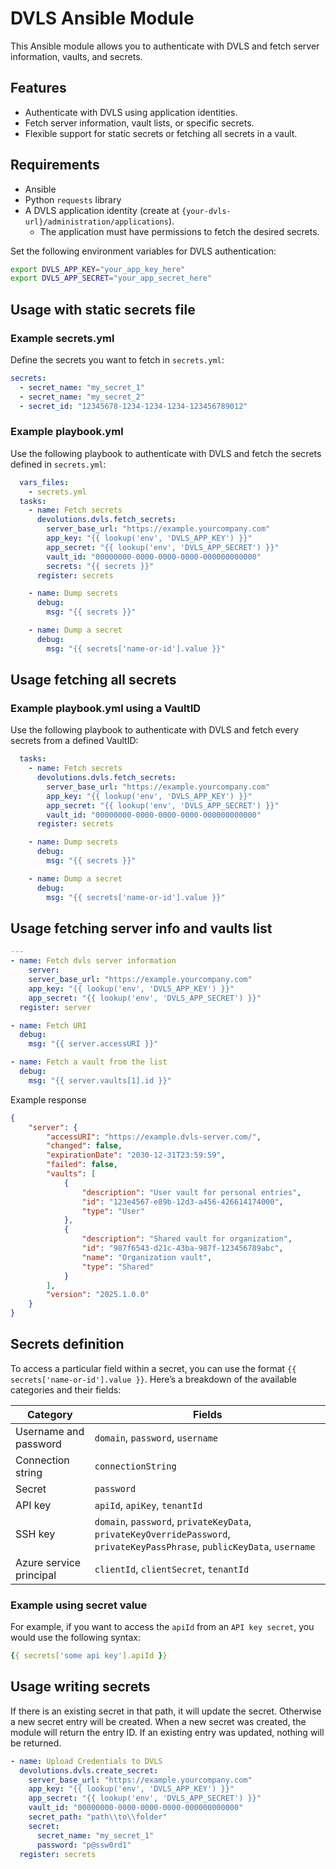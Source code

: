 # DVLS Ansible Module

This Ansible module allows you to authenticate with DVLS and fetch server information, vaults, and secrets.

## Features
- Authenticate with DVLS using application identities.
- Fetch server information, vault lists, or specific secrets.
- Flexible support for static secrets or fetching all secrets in a vault.

## Requirements
- Ansible
- Python `requests` library
- A DVLS application identity (create at `{your-dvls-url}/administration/applications`).
  - The application must have permissions to fetch the desired secrets.

Set the following environment variables for DVLS authentication:
```sh
export DVLS_APP_KEY="your_app_key_here"
export DVLS_APP_SECRET="your_app_secret_here"
```

## Usage with static secrets file

### Example secrets.yml
Define the secrets you want to fetch in ```secrets.yml```:

```yaml
secrets:
  - secret_name: "my_secret_1"
  - secret_name: "my_secret_2"
  - secret_id: "12345678-1234-1234-1234-123456789012"
```

### Example playbook.yml
Use the following playbook to authenticate with DVLS and fetch the secrets defined in ```secrets.yml```:

```yaml
  vars_files:
    - secrets.yml
  tasks:
    - name: Fetch secrets
      devolutions.dvls.fetch_secrets:
        server_base_url: "https://example.yourcompany.com"
        app_key: "{{ lookup('env', 'DVLS_APP_KEY') }}"
        app_secret: "{{ lookup('env', 'DVLS_APP_SECRET') }}"
        vault_id: "00000000-0000-0000-0000-000000000000"
        secrets: "{{ secrets }}"
      register: secrets

    - name: Dump secrets
      debug:
        msg: "{{ secrets }}"

    - name: Dump a secret
      debug:
        msg: "{{ secrets['name-or-id'].value }}"
```

## Usage fetching all secrets

### Example playbook.yml using a VaultID
Use the following playbook to authenticate with DVLS and fetch every secrets from a defined VaultID:

```yaml
  tasks:
    - name: Fetch secrets
      devolutions.dvls.fetch_secrets:
        server_base_url: "https://example.yourcompany.com"
        app_key: "{{ lookup('env', 'DVLS_APP_KEY') }}"
        app_secret: "{{ lookup('env', 'DVLS_APP_SECRET') }}"
        vault_id: "00000000-0000-0000-0000-000000000000"
      register: secrets

    - name: Dump secrets
      debug:
        msg: "{{ secrets }}"

    - name: Dump a secret
      debug:
        msg: "{{ secrets['name-or-id'].value }}"
```

## Usage fetching server info and vaults list

```yaml
---
- name: Fetch dvls server information
    server:
    server_base_url: "https://example.yourcompany.com"
    app_key: "{{ lookup('env', 'DVLS_APP_KEY') }}"
    app_secret: "{{ lookup('env', 'DVLS_APP_SECRET') }}"
  register: server

- name: Fetch URI
  debug:
    msg: "{{ server.accessURI }}"

- name: Fetch a vault from the list
  debug:
    msg: "{{ server.vaults[1].id }}"
```

Example response

```json
{
    "server": {
        "accessURI": "https://example.dvls-server.com/",
        "changed": false,
        "expirationDate": "2030-12-31T23:59:59",
        "failed": false,
        "vaults": [
            {
                "description": "User vault for personal entries",
                "id": "123e4567-e89b-12d3-a456-426614174000",
                "type": "User"
            },
            {
                "description": "Shared vault for organization",
                "id": "987f6543-d21c-43ba-987f-123456789abc",
                "name": "Organization vault",
                "type": "Shared"
            }
        ],
        "version": "2025.1.0.0"
    }
}
```

## Secrets definition

To access a particular field within a secret, you can use the format ```{{ secrets['name-or-id'].value }}```. Here’s a breakdown of the available categories and their fields:

| **Category**              | **Fields**                                                                 |
|---------------------------|---------------------------------------------------------------------------|
| Username and password     | `domain`, `password`, `username`                                          |
| Connection string         | `connectionString`                                                       |
| Secret                    | `password`                                                               |
| API key                   | `apiId`, `apiKey`, `tenantId`                                            |
| SSH key                   | `domain`, `password`, `privateKeyData`, `privateKeyOverridePassword`, `privateKeyPassPhrase`, `publicKeyData`, `username` |
| Azure service principal   | `clientId`, `clientSecret`, `tenantId`                                   |


### Example using secret value
For example, if you want to access the ```apiId``` from an ```API key secret```, you would use the following syntax:

```yaml
{{ secrets['some api key'].apiId }}
```

## Usage writing secrets

If there is an existing secret in that path, it will update the secret. Otherwise a new secret entry will be created.
When a new secret was created, the module will return the entry ID. If an existing entry was updated, nothing will be returned.

```yaml
- name: Upload Credentials to DVLS
  devolutions.dvls.create_secret:
    server_base_url: "https://example.yourcompany.com"
    app_key: "{{ lookup('env', 'DVLS_APP_KEY') }}"
    app_secret: "{{ lookup('env', 'DVLS_APP_SECRET') }}"
    vault_id: "00000000-0000-0000-0000-000000000000"
    secret_path: "path\\to\\folder"
    secret:
      secret_name: "my_secret_1"
      password: "p@ssw0rd1"
  register: secrets
```